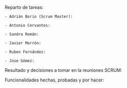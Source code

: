 Reparto de tareas:

    - Adrián Borio (Scrum Master):

    - Antonio Cervantes:

    - Sandra Román:

    - Javier Marrón:

    - Ruben Fernández:

    - Jose Gómez:

Resultado y decisiones a tomar en la reuniones SCRUM:


Funcionalidades hechas, probadas y por hacer: